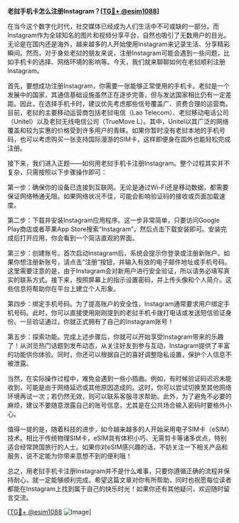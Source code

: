 **老挝手机卡怎么注册Instagram？[[TG💪+ @esim1088](https://t.me/s/esim1088)]**

在当今这个数字化时代，社交媒体已经成为人们生活中不可或缺的一部分。而Instagram作为全球知名的图片和视频分享平台，自然也吸引了无数用户的目光。无论是在国内还是海外，越来越多的人开始使用Instagram来记录生活、分享精彩瞬间。然而，对于身处老挝的朋友来说，注册Instagram可能会遇到一些问题，比如手机卡的选择、网络环境的影响等。今天，我们就来聊聊如何在老挝顺利注册Instagram。

首先，要想成功注册Instagram，你需要一张能够正常使用的手机卡。老挝是一个发展中的国家，其通信基础设施虽然正在逐步完善，但与发达国家相比仍有一定差距。因此，在选择手机卡时，建议优先考虑那些信号覆盖广、资费合理的运营商。目前，老挝的主要移动运营商包括老挝电信（Lao Telecom）、老挝移动电话公司（Unitel）以及老挝无线电信公司（TrueMove L）。其中，Unitel以其广泛的网络覆盖和较为实惠的价格受到许多用户的青睐。如果你暂时没有老挝本地的手机号码，也可以考虑购买一张支持国际漫游的SIM卡，这样即便身在国外也能轻松完成注册。

接下来，我们进入正题——如何用老挝手机卡注册Instagram。整个过程其实并不复杂，只需按照以下步骤操作即可：

第一步：确保你的设备已连接到互联网。无论是通过Wi-Fi还是移动数据，都需要保证网络畅通无阻。如果网络状况不佳，可能会影响验证码的接收或页面加载速度。

第二步：下载并安装Instagram应用程序。这一步非常简单，只要访问Google Play商店或者苹果App Store搜索“Instagram”，然后点击下载安装即可。安装完成后打开应用，你会看到一个简洁直观的界面。

第三步：创建账号。首次启动Instagram后，系统会提示你登录或注册新账户。如果你想注册新账号，请点击“注册”按钮，并输入有效的电子邮件地址或手机号码。这里需要注意的是，由于Instagram会对新用户进行安全验证，所以请务必填写真实的联系方式。接下来，按照屏幕上的指示设置密码，并上传头像和个人简介。这些信息将帮助你在平台上建立个人形象。

第四步：绑定手机号码。为了提高账户的安全性，Instagram通常要求用户绑定手机号码。此时，你可以直接使用刚刚提到的老挝手机卡拨打电话或发送短信验证身份。一旦验证通过，你就正式拥有了自己的Instagram账号！

第五步：探索功能。完成上述步骤后，你就可以开始享受Instagram带来的乐趣了！从浏览热门话题到发布动态，从关注好友到参与互动，Instagram提供了丰富的功能供你体验。同时，你还可以根据自己的喜好调整隐私设置，保护个人信息不被泄露。

当然，在实际操作过程中，难免会遇到一些小插曲。例如，有时候验证码迟迟未能收到，可能是由于网络延迟或其他原因造成的。这时，你可以尝试切换至其他网络环境再试一次；若仍然无效，则可以联系客服寻求帮助。此外，为了避免不必要的麻烦，建议不要随意泄露自己的账号信息，尤其是在公共场合输入密码时要格外小心。

值得一提的是，随着科技的进步，如今越来越多的人开始采用电子SIM卡（eSIM）技术。相比于传统物理SIM卡，eSIM具有体积小巧、无需剪卡等诸多优点，特别适合经常跨国旅行的人士。如果你对eSIM感兴趣的话，不妨关注一下相关产品和服务，说不定能为你带来意想不到的便利哦！

总之，用老挝手机卡注册Instagram并不是什么难事，只要你遵循正确的流程并保持耐心，就一定能够顺利完成。希望这篇文章对你有所帮助，同时也祝愿每位读者都能在Instagram上找到属于自己的快乐时光！如果你还有其他疑问，欢迎随时留言交流。

[[TG💪+ @esim1088](https://t.me/s/esim1088) ![Image](https://i.postimg.cc/4NQfJmqS/Snipaste-2025-05-13-00-14-12.png)]